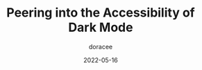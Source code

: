 ---
author: doracee
date: 2022-05-16
permalink: false
publisher: uxdesigncc
tags:
  - accessibility
  - dark-mode
target_url: https://uxdesign.cc/peering-into-the-accessibility-of-dark-mode-ab1237b68265
title: Peering into the Accessibility of Dark Mode
---